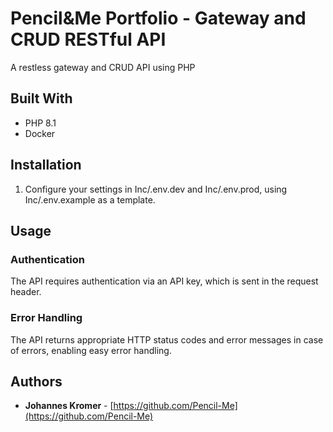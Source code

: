 # Pencil&Me Portfolio - Gateway and CRUD RESTful API
A restless gateway and CRUD API using PHP

## Built With

* PHP 8.1
* Docker

## Installation
1. Configure your settings in Inc/.env.dev and Inc/.env.prod, using Inc/.env.example as a template.

## Usage
### Authentication
The API requires authentication via an API key, which is sent in the request header.

### Error Handling
The API returns appropriate HTTP status codes and error messages in case of errors, enabling easy error handling.

## Authors
- **Johannes Kromer** - [https://github.com/Pencil-Me](https://github.com/Pencil-Me)

